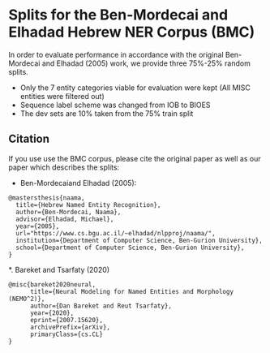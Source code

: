 # Splits for the Ben-Mordecai and Elhadad Hebrew NER Corpus (BMC)

In order to evaluate performance in accordance with the original Ben-Mordecai and Elhadad (2005) work, we provide three 75%-25% random splits. 
* Only the 7 entity categories viable for evaluation were kept (All MISC entities were filtered out)
* Sequence label scheme was changed from IOB to BIOES
* The dev sets are 10% taken from the 75% train split


## Citation

If you use use the BMC corpus, please cite the original paper as well as our paper which describes the splits:

* Ben-Mordecaiand Elhadad (2005):
```console
@mastersthesis{naama,
  title={Hebrew Named Entity Recognition},
  author={Ben-Mordecai, Naama},
  advisor={Elhadad, Michael},
  year={2005},
  url="https://www.cs.bgu.ac.il/~elhadad/nlpproj/naama/",
  institution={Department of Computer Science, Ben-Gurion University},
  school={Department of Computer Science, Ben-Gurion University},
}
```

*. Bareket and Tsarfaty (2020)
```console
@misc{bareket2020neural,
      title={Neural Modeling for Named Entities and Morphology (NEMO^2)}, 
      author={Dan Bareket and Reut Tsarfaty},
      year={2020},
      eprint={2007.15620},
      archivePrefix={arXiv},
      primaryClass={cs.CL}
}
```

